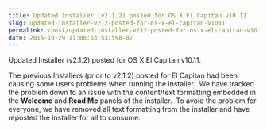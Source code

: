 ```yaml
---
title: Updated Installer (v2.1.2) posted for OS X El Capitan v10.11
slug: updated-installer-v212-posted-for-os-x-el-capitan-v1011
permalink: /post/updated-installer-v212-posted-for-os-x-el-capitan-v1011
date: 2015-10-29 11:06:53.531598-07
---
```


Updated Installer (v2.1.2) posted for OS X El Capitan v10.11.  

The previous Installers (prior to v2.1.2) posted for El Capitan had been causing some users problems when running the installer.  We have tracked the problem down to an issue with the content/text formatting embedded in the **Welcome** and **Read Me** panels of the installer.  To avoid the problem for everyone, we have removed all text formatting from the installer and have reposted the installer for all to consume.


